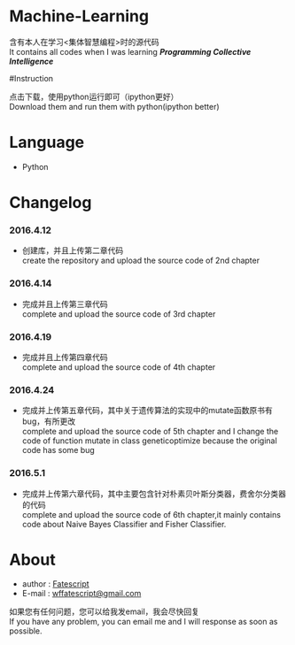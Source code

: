 # Machine-Learning

含有本人在学习<集体智慧编程>时的源代码  
It contains all codes when I was learning ***Programming Collective Intelligence***  

#Instruction  

点击下载，使用python运行即可（ipython更好）  
Download them and run them with python(ipython better)
# Language  

  * Python

  
# Changelog

### 2016.4.12

  * 创建库，并且上传第二章代码  
  create the repository and upload the source code of 2nd chapter  

### 2016.4.14
  * 完成并且上传第三章代码  
   complete and upload the source code of 3rd chapter

### 2016.4.19
  * 完成并且上传第四章代码  
   complete and upload the source code of 4th chapter  

### 2016.4.24
  * 完成并上传第五章代码，其中关于遗传算法的实现中的mutate函数原书有bug，有所更改  
  complete and upload the source code of 5th chapter and I change the code of function mutate in class geneticoptimize because the original code has some bug

### 2016.5.1
 * 完成并上传第六章代码，其中主要包含针对朴素贝叶斯分类器，费舍尔分类器的代码  
  complete and upload the source code of 6th chapter,it mainly contains code about Naive Bayes Classifier and Fisher Classifier.

# About  

* author : [Fatescript](https://github.com/FateScript)
* E-mail : wffatescript@gmail.com

如果您有任何问题，您可以给我发email，我会尽快回复  
If you have any problem, you can email me and I will response as soon as possible.
